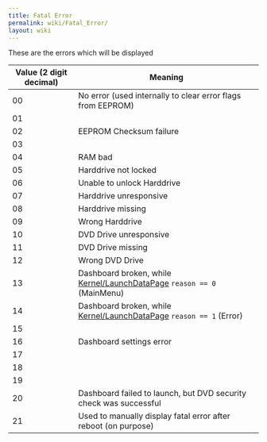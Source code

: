 ```yaml
---
title: Fatal Error
permalink: wiki/Fatal_Error/
layout: wiki
---
```


These are the errors which will be displayed

| Value (2 digit decimal) | Meaning                                                                                                    |
|-------------------------|------------------------------------------------------------------------------------------------------------|
| 00                      | No error (used internally to clear error flags from EEPROM)                                                |
| 01                      |                                                                                                            |
| 02                      | EEPROM Checksum failure                                                                                    |
| 03                      |                                                                                                            |
| 04                      | RAM bad                                                                                                    |
| 05                      | Harddrive not locked                                                                                       |
| 06                      | Unable to unlock Harddrive                                                                                 |
| 07                      | Harddrive unresponsive                                                                                     |
| 08                      | Harddrive missing                                                                                          |
| 09                      | Wrong Harddrive                                                                                            |
| 10                      | DVD Drive unresponsive                                                                                     |
| 11                      | DVD Drive missing                                                                                          |
| 12                      | Wrong DVD Drive                                                                                            |
| 13                      | Dashboard broken, while [Kernel/LaunchDataPage](/wiki/Kernel/LaunchDataPage "wikilink") `reason == 0` (MainMenu) |
| 14                      | Dashboard broken, while [Kernel/LaunchDataPage](/wiki/Kernel/LaunchDataPage "wikilink") `reason == 1` (Error)    |
| 15                      |                                                                                                            |
| 16                      | Dashboard settings error                                                                                   |
| 17                      |                                                                                                            |
| 18                      |                                                                                                            |
| 19                      |                                                                                                            |
| 20                      | Dashboard failed to launch, but DVD security check was successful                                          |
| 21                      | Used to manually display fatal error after reboot (on purpose)                                             |


